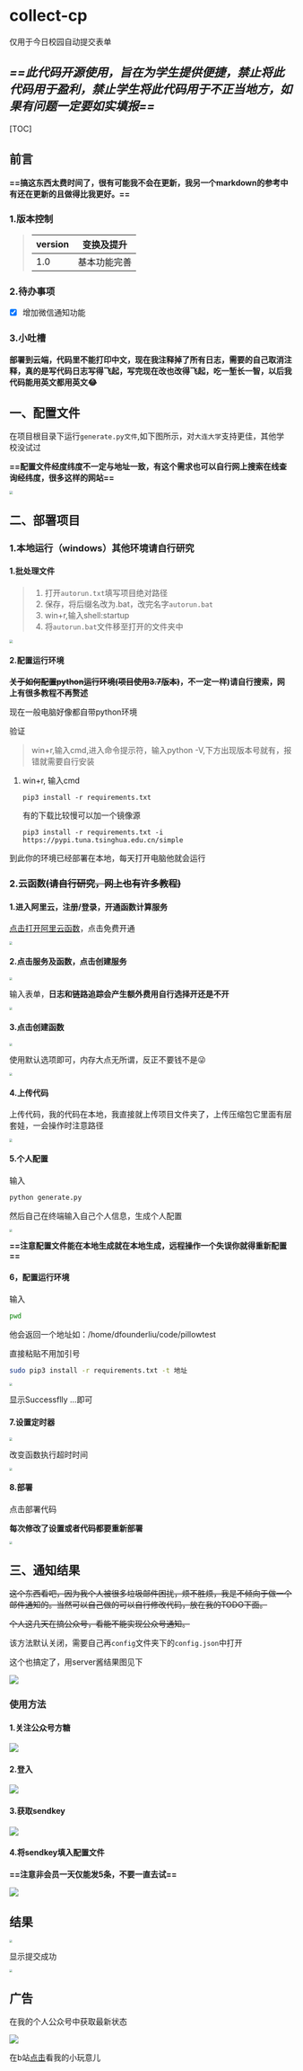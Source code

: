# collect-cp
仅用于今日校园自动提交表单

## *==此代码开源使用，旨在为学生提供便捷，禁止将此代码用于盈利，禁止学生将此代码用于不正当地方，如果有问题一定要如实填报==*

[TOC]



## 前言

**==搞这东西太费时间了，很有可能我不会在更新，我另一个markdown的参考中有还在更新的且做得比我更好。==**

### 1.版本控制

>| version | 变换及提升   |
>| ------- | ------------ |
>| 1.0     | 基本功能完善 |

### 2.待办事项

- [x] 增加微信通知功能


### 3.小吐槽

**部署到云端，代码里不能打印中文，现在我注释掉了所有日志，需要的自己取消注释，真的是写代码日志写得飞起，写完现在改也改得飞起，吃一堑长一智，以后我代码能用英文都用英文😂**

## 一、配置文件

在项目根目录下运行`generate.py文件`,如下图所示，对`大连大学`支持更佳，其他学校没试过

**==配置文件经度纬度不一定与地址一致，有这个需求也可以自行网上搜索在线查询经纬度，很多这样的网站==**

<img src="./Images/01.png" style="zoom:38%;" />

## 二、部署项目

### 1.本地运行（windows）其他环境请自行研究

#### 1.批处理文件

>1. 打开`autorun.txt`填写项目绝对路径
>2. 保存，将后缀名改为.bat，改完名字`autorun.bat`
>3. win+r,输入shell:startup
>4. 将`autorun.bat`文件移至打开的文件夹中



<img src="./Images/02.png" style="zoom:38%;" />

#### 2.配置运行环境

**~~关于如何配置python运行环境(项目使用3.7版本)~~，不一定一样)请自行搜索，网上有很多教程不再赘述**

现在一般电脑好像都自带python环境

验证

> win+r,输入cmd,进入命令提示符，输入python -V,下方出现版本号就有，报错就需要自行安装

1. win+r, 输入cmd

   ```shell
   pip3 install -r requirements.txt
   ```

   有的下载比较慢可以加一个镜像源

   ```shell
   pip3 install -r requirements.txt -i https://pypi.tuna.tsinghua.edu.cn/simple
   ```

   

到此你的环境已经部署在本地，每天打开电脑他就会运行

### 2.云函数~~(请自行研究，网上也有许多教程)~~

#### 1.进入阿里云，注册/登录，开通函数计算服务

[点击打开阿里云函数](https://www.aliyun.com/search?spm=5176.19720258.J_8058803260.14.54212c4aoGhn1M&scene=all&k=%E5%87%BD%E6%95%B0%E8%AE%A1%E7%AE%97)，点击免费开通

<img src="./Images/03.png" style="zoom:33%;" />

#### 2.点击服务及函数，点击创建服务

<img src="./Images/04.png" style="zoom:33%;" />

输入表单，**日志和链路追踪会产生额外费用自行选择开还是不开**

<img src="./Images/05.png" style="zoom:33%;" />

#### 3.点击创建函数

<img src="./Images/06.png" style="zoom:33%;" />

使用默认选项即可，内存大点无所谓，反正不要钱不是😜

<img src="./Images/07.png" style="zoom:33%;" />

#### 4.上传代码

上传代码，我的代码在本地，我直接就上传项目文件夹了，上传压缩包它里面有层套娃，一会操作时注意路径

<img src="./Images/08.png" style="zoom:33%;" />

#### 5.个人配置

输入

```sh
python generate.py
```

然后自己在终端输入自己个人信息，生成个人配置

<img src="./Images/09.png" style="zoom:33%;" />

**==注意配置文件能在本地生成就在本地生成，远程操作一个失误你就得重新配置==**

#### 6，配置运行环境

输入

```sh
pwd
```

他会返回一个地址如：/home/dfounderliu/code/pillowtest

直接粘贴不用加引号

```sh
sudo pip3 install -r requirements.txt -t 地址
```

<img src="./Images/10.png" style="zoom:33%;" />

显示Successflly ...即可

#### 7.设置定时器

<img src="./Images/12.png" style="zoom:33%;" />

改变函数执行超时时间

<img src="./Images/14.png" style="zoom:33%;" />

#### 8.部署

点击部署代码

**每次修改了设置或者代码都要重新部署**

<img src="./Images/11.png" style="zoom:33%;" />



## 三、通知结果

~~这个东西看吧，因为我个人被很多垃圾邮件困扰，烦不胜烦，我是不倾向于做一个邮件通知的。当然可以自己做的可以自行修改代码，放在我的TODO下面。~~

~~个人这几天在搞公众号，看能不能实现公众号通知。~~

该方法默认关闭，需要自己再`config`文件夹下的`config.json`中打开

这个也搞定了，用server酱结果图见下

![](./Images/sendmsg01.jpg)

### 使用方法

#### 1.关注公众号方糖

![](./Images/sendmsg02.jpg)

#### 2.登入

![](./Images/sendmsg03.jpg)

#### 3.获取sendkey

![](./Images/sendmsg04.jpg)

#### 4.将sendkey填入配置文件

**==注意非会员一天仅能发5条，不要一直去试==**

![](./Images/sendmsg05.jpg)

## 结果

<img src="./Images/result1.png" style="zoom:33%;" />

显示提交成功

<img src="./Images/result.jpg" style="zoom:33%;" />

## 广告

在我的个人公众号中获取最新状态

<img src="./Images/wechat.jpg"  />

在b站[点击](https://space.bilibili.com/686725252)看我的小玩意儿
